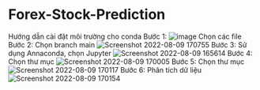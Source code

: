 # Forex-Stock-Prediction
Hướng dẫn cài đặt môi trường cho conda
Bước 1: ![image](https://user-images.githubusercontent.com/90920767/184093136-5b264eba-4312-4c6e-8ba1-5f6ccda2006c.png)
Chọn các file
Bước 2: Chọn branch main
![Screenshot 2022-08-09 170755](https://user-images.githubusercontent.com/90920767/183623151-d7f1b3a1-e8c1-4b7d-b682-591a5bfe1362.png)
Bước 3: Sử dụng Annaconda, chọn Jupyter
![Screenshot 2022-08-09 165614](https://user-images.githubusercontent.com/90920767/183620712-01b36fd5-6af2-4545-afcf-940629df95b8.png)
Bước 4: Chọn thư mục
![Screenshot 2022-08-09 170005](https://user-images.githubusercontent.com/90920767/183621608-bf524ec5-fea6-48ff-a216-0e63191668a1.png)
Bước 5: Chọn thư mục
![Screenshot 2022-08-09 170117](https://user-images.githubusercontent.com/90920767/183621738-7a7a11bd-a907-4912-93e5-87b5e738d7bf.png)
Bước 6: Phân tích dữ liệu
![Screenshot 2022-08-09 170154](https://user-images.githubusercontent.com/90920767/183621843-1be3ca57-2be5-4328-bf25-0c17b9d57f6d.png)

